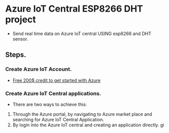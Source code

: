 # Azure IoT Central  ESP8266 DHT project
- Send real time data on Azure IoT central USING esp8266 and DHT sensor.
## Steps.
### Create Azure IoT Account.
* [Free 200$ credit to get started with Azure](https://azure.microsoft.com/en-us/free/iot/?ef_id=_k_CjwKCAjw67ajBhAVEiwA2g_jEKmTrubEELGFt_WCZo4pVuSlGMyvH6mtm94XVOJZVJeu7qB0fkmfzBoC3VoQAvD_BwE_k_&OCID=AIDcmm4z26duq7_SEM__k_CjwKCAjw67ajBhAVEiwA2g_jEKmTrubEELGFt_WCZo4pVuSlGMyvH6mtm94XVOJZVJeu7qB0fkmfzBoC3VoQAvD_BwE_k_&gclid=CjwKCAjw67ajBhAVEiwA2g_jEKmTrubEELGFt_WCZo4pVuSlGMyvH6mtm94XVOJZVJeu7qB0fkmfzBoC3VoQAvD_BwE)

### Create Azure IoT Central applications.
* There are two ways to achieve this:
1. Through the Azure portal, by navigating to Azure market place and searching for Azure IoT Central Application.
2. By login into the Azure IoT central and creating an application directly.
gi

